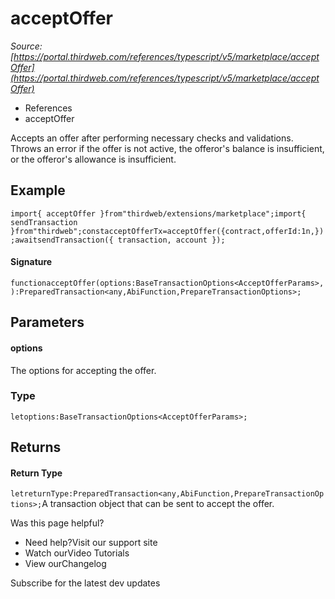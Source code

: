 # acceptOffer

*Source: [https://portal.thirdweb.com/references/typescript/v5/marketplace/acceptOffer](https://portal.thirdweb.com/references/typescript/v5/marketplace/acceptOffer)*

* References
* acceptOffer

Accepts an offer after performing necessary checks and validations.
Throws an error if the offer is not active, the offeror's balance is insufficient,
or the offeror's allowance is insufficient.

## Example

`import{ acceptOffer }from"thirdweb/extensions/marketplace";import{ sendTransaction }from"thirdweb";constacceptOfferTx=acceptOffer({contract,offerId:1n,});awaitsendTransaction({ transaction, account });`
#### Signature

`functionacceptOffer(options:BaseTransactionOptions<AcceptOfferParams>,):PreparedTransaction<any,AbiFunction,PrepareTransactionOptions>;`
## Parameters

#### options

The options for accepting the offer.

### Type

`letoptions:BaseTransactionOptions<AcceptOfferParams>;`
## Returns

#### Return Type

`letreturnType:PreparedTransaction<any,AbiFunction,PrepareTransactionOptions>;`A transaction object that can be sent to accept the offer.

Was this page helpful?

* Need help?Visit our support site
* Watch ourVideo Tutorials
* View ourChangelog

Subscribe for the latest dev updates

